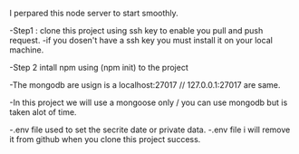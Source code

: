 I perpared this node server to start smoothly.

-Step1 : clone this project using ssh key to enable you pull and push request.
-if you dosen't have a ssh key you must install it on your local machine.

-Step 2 intall npm using (npm init) to the project

-The mongodb are usign is a localhost:27017 // 127.0.0.1:27017 are same.

-In this project we will use a mongoose only / you can use mongodb but is taken alot of time.

-.env file used to set the secrite date or private data.
-.env file i will remove it from github when you clone this project success.
